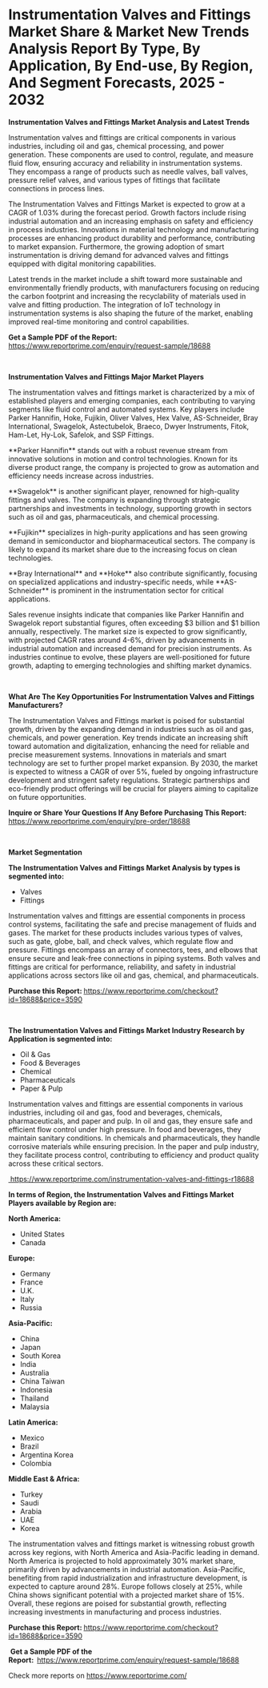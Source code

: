 <p><h1>Instrumentation Valves and Fittings Market Share & Market New Trends Analysis Report By Type, By Application, By End-use, By Region, And Segment Forecasts, 2025 - 2032</h1></p><p><strong>Instrumentation Valves and Fittings Market Analysis and Latest Trends</strong></p>
<p><p>Instrumentation valves and fittings are critical components in various industries, including oil and gas, chemical processing, and power generation. These components are used to control, regulate, and measure fluid flow, ensuring accuracy and reliability in instrumentation systems. They encompass a range of products such as needle valves, ball valves, pressure relief valves, and various types of fittings that facilitate connections in process lines.</p><p>The Instrumentation Valves and Fittings Market is expected to grow at a CAGR of 1.03% during the forecast period. Growth factors include rising industrial automation and an increasing emphasis on safety and efficiency in process industries. Innovations in material technology and manufacturing processes are enhancing product durability and performance, contributing to market expansion. Furthermore, the growing adoption of smart instrumentation is driving demand for advanced valves and fittings equipped with digital monitoring capabilities.</p><p>Latest trends in the market include a shift toward more sustainable and environmentally friendly products, with manufacturers focusing on reducing the carbon footprint and increasing the recyclability of materials used in valve and fitting production. The integration of IoT technology in instrumentation systems is also shaping the future of the market, enabling improved real-time monitoring and control capabilities.</p></p>
<p><strong>Get a Sample PDF of the Report:&nbsp;</strong> <a href="https://www.reportprime.com/enquiry/request-sample/18688?utm_campaign=2959&utm_medium=2&utm_source=Github&utm_content=ia&utm_term=19032025&utm_id=instrumentation-valves-and-fittings">https://www.reportprime.com/enquiry/request-sample/18688</a></p>
<p>&nbsp;</p>
<p><strong>Instrumentation Valves and Fittings Major Market Players</strong></p>
<p><p>The instrumentation valves and fittings market is characterized by a mix of established players and emerging companies, each contributing to varying segments like fluid control and automated systems. Key players include Parker Hannifin, Hoke, Fujikin, Oliver Valves, Hex Valve, AS-Schneider, Bray International, Swagelok, Astectubelok, Braeco, Dwyer Instruments, Fitok, Ham-Let, Hy-Lok, Safelok, and SSP Fittings.</p><p>**Parker Hannifin** stands out with a robust revenue stream from innovative solutions in motion and control technologies. Known for its diverse product range, the company is projected to grow as automation and efficiency needs increase across industries.</p><p>**Swagelok** is another significant player, renowned for high-quality fittings and valves. The company is expanding through strategic partnerships and investments in technology, supporting growth in sectors such as oil and gas, pharmaceuticals, and chemical processing.</p><p>**Fujikin** specializes in high-purity applications and has seen growing demand in semiconductor and biopharmaceutical sectors. The company is likely to expand its market share due to the increasing focus on clean technologies.</p><p>**Bray International** and **Hoke** also contribute significantly, focusing on specialized applications and industry-specific needs, while **AS-Schneider** is prominent in the instrumentation sector for critical applications.</p><p>Sales revenue insights indicate that companies like Parker Hannifin and Swagelok report substantial figures, often exceeding $3 billion and $1 billion annually, respectively. The market size is expected to grow significantly, with projected CAGR rates around 4-6%, driven by advancements in industrial automation and increased demand for precision instruments. As industries continue to evolve, these players are well-positioned for future growth, adapting to emerging technologies and shifting market dynamics.</p></p>
<p>&nbsp;</p>
<p><strong>What Are The Key Opportunities For Instrumentation Valves and Fittings Manufacturers?</strong></p>
<p><p>The Instrumentation Valves and Fittings market is poised for substantial growth, driven by the expanding demand in industries such as oil and gas, chemicals, and power generation. Key trends indicate an increasing shift toward automation and digitalization, enhancing the need for reliable and precise measurement systems. Innovations in materials and smart technology are set to further propel market expansion. By 2030, the market is expected to witness a CAGR of over 5%, fueled by ongoing infrastructure development and stringent safety regulations. Strategic partnerships and eco-friendly product offerings will be crucial for players aiming to capitalize on future opportunities.</p></p>
<p><strong>Inquire or Share Your Questions If Any Before Purchasing This Report:</strong> <a href="https://www.reportprime.com/enquiry/pre-order/18688?utm_campaign=2959&utm_medium=2&utm_source=Github&utm_content=ia&utm_term=19032025&utm_id=instrumentation-valves-and-fittings">https://www.reportprime.com/enquiry/pre-order/18688</a></p>
<p>&nbsp;</p>
<p><strong>Market Segmentation</strong></p>
<p><strong>The Instrumentation Valves and Fittings Market Analysis by types is segmented into:</strong></p>
<p><ul><li>Valves</li><li>Fittings</li></ul></p>
<p><p>Instrumentation valves and fittings are essential components in process control systems, facilitating the safe and precise management of fluids and gases. The market for these products includes various types of valves, such as gate, globe, ball, and check valves, which regulate flow and pressure. Fittings encompass an array of connectors, tees, and elbows that ensure secure and leak-free connections in piping systems. Both valves and fittings are critical for performance, reliability, and safety in industrial applications across sectors like oil and gas, chemical, and pharmaceuticals.</p></p>
<p><strong>Purchase this Report:&nbsp;</strong><a href="https://www.reportprime.com/checkout?id=18688&price=3590&utm_campaign=2959&utm_medium=2&utm_source=Github&utm_content=ia&utm_term=19032025&utm_id=instrumentation-valves-and-fittings">https://www.reportprime.com/checkout?id=18688&price=3590</a></p>
<p>&nbsp;</p>
<p><strong>The Instrumentation Valves and Fittings Market Industry Research by Application is segmented into:</strong></p>
<p><ul><li>Oil & Gas</li><li>Food & Beverages</li><li>Chemical</li><li>Pharmaceuticals</li><li>Paper & Pulp</li></ul></p>
<p><p>Instrumentation valves and fittings are essential components in various industries, including oil and gas, food and beverages, chemicals, pharmaceuticals, and paper and pulp. In oil and gas, they ensure safe and efficient flow control under high pressure. In food and beverages, they maintain sanitary conditions. In chemicals and pharmaceuticals, they handle corrosive materials while ensuring precision. In the paper and pulp industry, they facilitate process control, contributing to efficiency and product quality across these critical sectors.</p></p>
<p><a href="https://www.reportprime.com/instrumentation-valves-and-fittings-r18688?utm_campaign=2959&utm_medium=2&utm_source=Github&utm_content=ia&utm_term=19032025&utm_id=instrumentation-valves-and-fittings">&nbsp;https://www.reportprime.com/instrumentation-valves-and-fittings-r18688</a></p>
<p><strong>In terms of Region, the Instrumentation Valves and Fittings Market Players available by Region are:</strong></p>
<p>
    <p> <strong> North America: </strong>
        <ul>
            <li>United States</li>
            <li>Canada</li>
        </ul>
        </p> 
    <p> <strong> Europe: </strong>
        <ul>
            <li>Germany</li>
            <li>France</li>
            <li>U.K.</li>
            <li>Italy</li>
            <li>Russia</li>
        </ul>
        </p> 
    <p> <strong> Asia-Pacific: </strong>
        <ul>
            <li>China</li>
            <li>Japan</li>
            <li>South Korea</li>
            <li>India</li>
            <li>Australia</li>
            <li>China Taiwan</li>
            <li>Indonesia</li>
            <li>Thailand</li>
            <li>Malaysia</li>
        </ul>
        </p> 
    <p> <strong> Latin America: </strong>
        <ul>
            <li>Mexico</li>
            <li>Brazil</li>
            <li>Argentina Korea</li>
            <li>Colombia</li>
        </ul>
        </p> 
    <p> <strong> Middle East & Africa: </strong>
        <ul>
            <li>Turkey</li>
            <li>Saudi</li>
            <li>Arabia</li>
            <li>UAE</li>
            <li>Korea</li>
        </ul>
    </p>
    </p>
<p><p>The instrumentation valves and fittings market is witnessing robust growth across key regions, with North America and Asia-Pacific leading in demand. North America is projected to hold approximately 30% market share, primarily driven by advancements in industrial automation. Asia-Pacific, benefiting from rapid industrialization and infrastructure development, is expected to capture around 28%. Europe follows closely at 25%, while China shows significant potential with a projected market share of 15%. Overall, these regions are poised for substantial growth, reflecting increasing investments in manufacturing and process industries.</p></p>
<p><strong>Purchase this Report: </strong><a href="https://www.reportprime.com/checkout?id=18688&price=3590&utm_campaign=2959&utm_medium=2&utm_source=Github&utm_content=ia&utm_term=19032025&utm_id=instrumentation-valves-and-fittings">https://www.reportprime.com/checkout?id=18688&price=3590</a></p>
<p>&nbsp;<strong>Get a Sample PDF of the Report:&nbsp;&nbsp;</strong><a href="https://www.reportprime.com/enquiry/request-sample/18688?utm_campaign=2959&utm_medium=2&utm_source=Github&utm_content=ia&utm_term=19032025&utm_id=instrumentation-valves-and-fittings">https://www.reportprime.com/enquiry/request-sample/18688</a></p>
<p><strong></strong></p>
<p>Check more reports on <a href="https://www.reportprime.com/?utm_campaign=2959&utm_medium=2&utm_source=Github&utm_content=ia&utm_term=19032025&utm_id=instrumentation-valves-and-fittings">https://www.reportprime.com/</a></p>